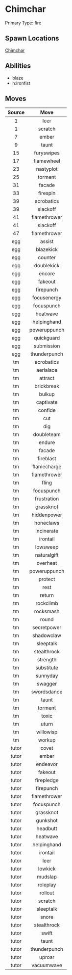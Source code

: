 # Chimchar  
Primary Type: fire  
  
## Spawn Locations  
[Chimchar](/data/spawn_presets/chimchar.md)  
  
## Abilities  
  * blaze
  * h:ironfist
  
  
## Moves  
  
| Source | Move |  
|:---:|:---:|  
| 1 | leer |  
| 1 | scratch |  
| 7 | ember |  
| 9 | taunt |  
| 15 | furyswipes |  
| 17 | flamewheel |  
| 23 | nastyplot |  
| 25 | torment |  
| 31 | facade |  
| 33 | firespin |  
| 39 | acrobatics |  
| 39 | slackoff |  
| 41 | flamethrower |  
| 41 | slackoff |  
| 47 | flamethrower |  
| egg | assist |  
| egg | blazekick |  
| egg | counter |  
| egg | doublekick |  
| egg | encore |  
| egg | fakeout |  
| egg | firepunch |  
| egg | focusenergy |  
| egg | focuspunch |  
| egg | heatwave |  
| egg | helpinghand |  
| egg | poweruppunch |  
| egg | quickguard |  
| egg | submission |  
| egg | thunderpunch |  
| tm | acrobatics |  
| tm | aerialace |  
| tm | attract |  
| tm | brickbreak |  
| tm | bulkup |  
| tm | captivate |  
| tm | confide |  
| tm | cut |  
| tm | dig |  
| tm | doubleteam |  
| tm | endure |  
| tm | facade |  
| tm | fireblast |  
| tm | flamecharge |  
| tm | flamethrower |  
| tm | fling |  
| tm | focuspunch |  
| tm | frustration |  
| tm | grassknot |  
| tm | hiddenpower |  
| tm | honeclaws |  
| tm | incinerate |  
| tm | irontail |  
| tm | lowsweep |  
| tm | naturalgift |  
| tm | overheat |  
| tm | poweruppunch |  
| tm | protect |  
| tm | rest |  
| tm | return |  
| tm | rockclimb |  
| tm | rocksmash |  
| tm | round |  
| tm | secretpower |  
| tm | shadowclaw |  
| tm | sleeptalk |  
| tm | stealthrock |  
| tm | strength |  
| tm | substitute |  
| tm | sunnyday |  
| tm | swagger |  
| tm | swordsdance |  
| tm | taunt |  
| tm | torment |  
| tm | toxic |  
| tm | uturn |  
| tm | willowisp |  
| tm | workup |  
| tutor | covet |  
| tutor | ember |  
| tutor | endeavor |  
| tutor | fakeout |  
| tutor | firepledge |  
| tutor | firepunch |  
| tutor | flamethrower |  
| tutor | focuspunch |  
| tutor | grassknot |  
| tutor | gunkshot |  
| tutor | headbutt |  
| tutor | heatwave |  
| tutor | helpinghand |  
| tutor | irontail |  
| tutor | leer |  
| tutor | lowkick |  
| tutor | mudslap |  
| tutor | roleplay |  
| tutor | rollout |  
| tutor | scratch |  
| tutor | sleeptalk |  
| tutor | snore |  
| tutor | stealthrock |  
| tutor | swift |  
| tutor | taunt |  
| tutor | thunderpunch |  
| tutor | uproar |  
| tutor | vacuumwave |  
  
